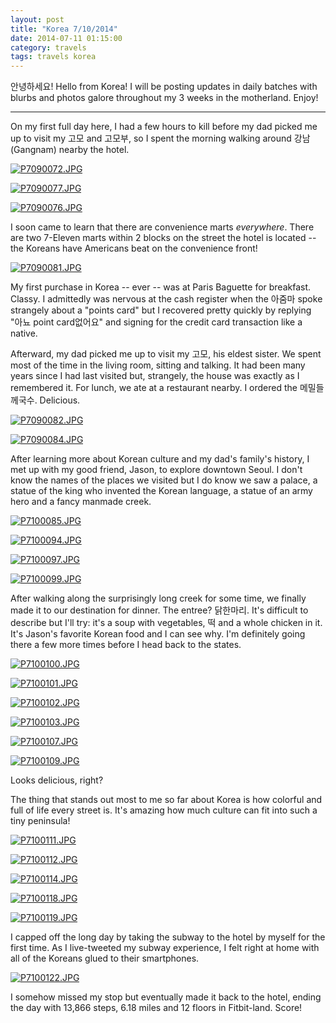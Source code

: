 ```yaml
---
layout: post
title: "Korea 7/10/2014"
date: 2014-07-11 01:15:00
category: travels 
tags: travels korea
---
```

안녕하세요! Hello from Korea! I will be posting updates in daily batches with blurbs and photos galore throughout my 3 weeks in the motherland. Enjoy!

***
On my first full day here, I had a few hours to kill before my dad picked me up to visit my 고모 and 고모부, so I spent the morning walking around 강남 (Gangnam) nearby the hotel.

[![P7090072.JPG](https://d23f6h5jpj26xu.cloudfront.net/mu1p8nzasthhpw_small.jpg)](http://img.svbtle.com/mu1p8nzasthhpw.jpg)

[![P7090077.JPG](https://d23f6h5jpj26xu.cloudfront.net/0qmcks47ewfkog_small.jpg)](http://img.svbtle.com/0qmcks47ewfkog.jpg)

[![P7090076.JPG](https://d23f6h5jpj26xu.cloudfront.net/jabtkj0efavma_small.jpg)](http://img.svbtle.com/jabtkj0efavma.jpg)

I soon came to learn that there are convenience marts *everywhere*. There are two 7-Eleven marts within 2 blocks on the street the hotel is located -- the Koreans have Americans beat on the convenience front!

[![P7090081.JPG](https://d23f6h5jpj26xu.cloudfront.net/m05cmsh3jcj9qg_small.jpg)](http://img.svbtle.com/m05cmsh3jcj9qg.jpg)

My first purchase in Korea -- ever -- was at Paris Baguette for breakfast. Classy. I admittedly was nervous at the cash register when the 아줌마 spoke strangely about a "points card" but I recovered pretty quickly by replying "아뇨 point card없어요" and signing for the credit card transaction like a native.

Afterward, my dad picked me up to visit my 고모, his eldest sister. We spent most of the time in the living room, sitting and talking. It had been many years since I had last visited but, strangely, the house was exactly as I remembered it. For lunch, we ate at a restaurant nearby. I ordered the 메밀들께국수. Delicious.

[![P7090082.JPG](https://d23f6h5jpj26xu.cloudfront.net/owoodgbo1usna_small.jpg)](http://img.svbtle.com/owoodgbo1usna.jpg)

[![P7090084.JPG](https://d23f6h5jpj26xu.cloudfront.net/nhjkb61ufdppsw_small.jpg)](http://img.svbtle.com/nhjkb61ufdppsw.jpg)

After learning more about Korean culture and my dad's family's history, I met up with my good friend, Jason, to explore downtown Seoul. I don't know the names of the places we visited but I do know we saw a palace, a statue of the king who invented the Korean language, a statue of an army hero and a fancy manmade creek.

[![P7100085.JPG](https://d23f6h5jpj26xu.cloudfront.net/wue4f7pcvyhva_small.jpg)](http://img.svbtle.com/wue4f7pcvyhva.jpg)

[![P7100094.JPG](https://d23f6h5jpj26xu.cloudfront.net/6igjfvbdj1vwq_small.jpg)](http://img.svbtle.com/6igjfvbdj1vwq.jpg)

[![P7100097.JPG](https://d23f6h5jpj26xu.cloudfront.net/vavtn4o7vzoujq_small.jpg)](http://img.svbtle.com/vavtn4o7vzoujq.jpg)

[![P7100099.JPG](https://d23f6h5jpj26xu.cloudfront.net/rm8p0y7l7oh3w_small.jpg)](http://img.svbtle.com/rm8p0y7l7oh3w.jpg)

After walking along the surprisingly long creek for some time, we finally made it to our destination for dinner. The entree? 닭한마리. It's difficult to describe but I'll try: it's a soup with vegetables, 떡 and a whole chicken in it. It's Jason's favorite Korean food and I can see why. I'm definitely going there a few more times before I head back to the states.

[![P7100100.JPG](https://d23f6h5jpj26xu.cloudfront.net/xiwi2z1jwxfiq_small.jpg)](http://img.svbtle.com/xiwi2z1jwxfiq.jpg)

[![P7100101.JPG](https://d23f6h5jpj26xu.cloudfront.net/vhbontn0kxhrfa_small.jpg)](http://img.svbtle.com/vhbontn0kxhrfa.jpg)

[![P7100102.JPG](https://d23f6h5jpj26xu.cloudfront.net/wuveg7czyza_small.jpg)](http://img.svbtle.com/wuveg7czyza.jpg)

[![P7100103.JPG](https://d23f6h5jpj26xu.cloudfront.net/zflp9px6f4aqw_small.jpg)](http://img.svbtle.com/zflp9px6f4aqw.jpg)

[![P7100107.JPG](https://d23f6h5jpj26xu.cloudfront.net/whlpwneckcg_small.jpg)](http://img.svbtle.com/whlpwneckcg.jpg)

[![P7100109.JPG](https://d23f6h5jpj26xu.cloudfront.net/zfwdtw55gy2i8a_small.jpg)](http://img.svbtle.com/zfwdtw55gy2i8a.jpg)

Looks delicious, right?

The thing that stands out most to me so far about Korea is how colorful and full of life every street is. It's amazing how much culture can fit into such a tiny peninsula!

[![P7100111.JPG](https://d23f6h5jpj26xu.cloudfront.net/4ymxnqgi4v5nza_small.jpg)](http://img.svbtle.com/4ymxnqgi4v5nza.jpg)

[![P7100112.JPG](https://d23f6h5jpj26xu.cloudfront.net/qws05c1si6j4g_small.jpg)](http://img.svbtle.com/qws05c1si6j4g.jpg)

[![P7100114.JPG](https://d23f6h5jpj26xu.cloudfront.net/tc33tenx4civg_small.jpg)](http://img.svbtle.com/tc33tenx4civg.jpg)

[![P7100118.JPG](https://d23f6h5jpj26xu.cloudfront.net/byqef66ikbndzw_small.jpg)](http://img.svbtle.com/byqef66ikbndzw.jpg)

[![P7100119.JPG](https://d23f6h5jpj26xu.cloudfront.net/diobqyfsj7bzqq_small.jpg)](http://img.svbtle.com/diobqyfsj7bzqq.jpg)

I capped off the long day by taking the subway to the hotel by myself for the first time. As I live-tweeted my subway experience, I felt right at home with all of the Koreans glued to their smartphones.

[![P7100122.JPG](https://d23f6h5jpj26xu.cloudfront.net/urvzwrdr6rujzg_small.jpg)](http://img.svbtle.com/urvzwrdr6rujzg.jpg)

I somehow missed my stop but eventually made it back to the hotel, ending the day with 13,866 steps, 6.18 miles and 12 floors in Fitbit-land. Score!
